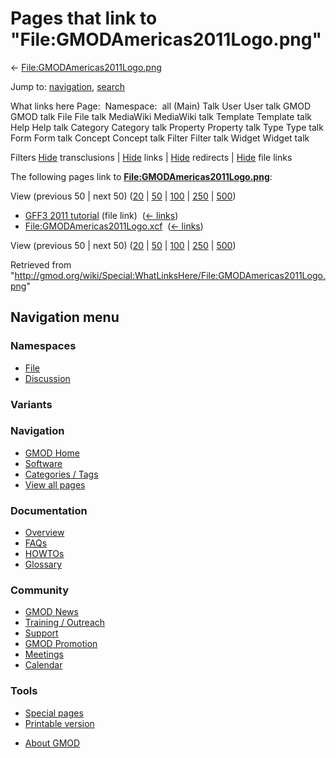 <div id="mw-page-base" class="noprint">

</div>

<div id="mw-head-base" class="noprint">

</div>

<div id="content" class="mw-body" role="main">

<span id="top"></span>

<div id="mw-js-message" style="display:none;">

</div>



# <span dir="auto">Pages that link to "File:GMODAmericas2011Logo.png"</span>

<div id="bodyContent">

<div id="contentSub">

←
[File:GMODAmericas2011Logo.png](/wiki/File:GMODAmericas2011Logo.png "File:GMODAmericas2011Logo.png")

</div>

<div id="jump-to-nav" class="mw-jump">

Jump to: [navigation](#mw-navigation), [search](#p-search)

</div>

<div id="mw-content-text">

What links here Page:  Namespace:  all (Main) Talk User User talk GMOD
GMOD talk File File talk MediaWiki MediaWiki talk Template Template talk
Help Help talk Category Category talk Property Property talk Type Type
talk Form Form talk Concept Concept talk Filter Filter talk Widget
Widget talk

Filters
[Hide](/mediawiki/index.php?title=Special:WhatLinksHere/File:GMODAmericas2011Logo.png&hidetrans=1 "Special:WhatLinksHere/File:GMODAmericas2011Logo.png")
transclusions \|
[Hide](/mediawiki/index.php?title=Special:WhatLinksHere/File:GMODAmericas2011Logo.png&hidelinks=1 "Special:WhatLinksHere/File:GMODAmericas2011Logo.png")
links \|
[Hide](/mediawiki/index.php?title=Special:WhatLinksHere/File:GMODAmericas2011Logo.png&hideredirs=1 "Special:WhatLinksHere/File:GMODAmericas2011Logo.png")
redirects \|
[Hide](/mediawiki/index.php?title=Special:WhatLinksHere/File:GMODAmericas2011Logo.png&hideimages=1 "Special:WhatLinksHere/File:GMODAmericas2011Logo.png")
file links

The following pages link to
**[File:GMODAmericas2011Logo.png](/wiki/File:GMODAmericas2011Logo.png "File:GMODAmericas2011Logo.png")**:

View (previous 50 \| next 50)
([20](/mediawiki/index.php?title=Special:WhatLinksHere/File:GMODAmericas2011Logo.png&limit=20 "Special:WhatLinksHere/File:GMODAmericas2011Logo.png")
\|
[50](/mediawiki/index.php?title=Special:WhatLinksHere/File:GMODAmericas2011Logo.png&limit=50 "Special:WhatLinksHere/File:GMODAmericas2011Logo.png")
\|
[100](/mediawiki/index.php?title=Special:WhatLinksHere/File:GMODAmericas2011Logo.png&limit=100 "Special:WhatLinksHere/File:GMODAmericas2011Logo.png")
\|
[250](/mediawiki/index.php?title=Special:WhatLinksHere/File:GMODAmericas2011Logo.png&limit=250 "Special:WhatLinksHere/File:GMODAmericas2011Logo.png")
\|
[500](/mediawiki/index.php?title=Special:WhatLinksHere/File:GMODAmericas2011Logo.png&limit=500 "Special:WhatLinksHere/File:GMODAmericas2011Logo.png"))

- [GFF3 2011 tutorial](/wiki/GFF3_2011_tutorial "GFF3 2011 tutorial")
  (file link) ‎ <span class="mw-whatlinkshere-tools">([←
  links](/mediawiki/index.php?title=Special:WhatLinksHere&target=GFF3+2011+tutorial "Special:WhatLinksHere"))</span>
- [File:GMODAmericas2011Logo.xcf](/wiki/File:GMODAmericas2011Logo.xcf "File:GMODAmericas2011Logo.xcf")
  ‎ <span class="mw-whatlinkshere-tools">([←
  links](/mediawiki/index.php?title=Special:WhatLinksHere&target=File%3AGMODAmericas2011Logo.xcf "Special:WhatLinksHere"))</span>

View (previous 50 \| next 50)
([20](/mediawiki/index.php?title=Special:WhatLinksHere/File:GMODAmericas2011Logo.png&limit=20 "Special:WhatLinksHere/File:GMODAmericas2011Logo.png")
\|
[50](/mediawiki/index.php?title=Special:WhatLinksHere/File:GMODAmericas2011Logo.png&limit=50 "Special:WhatLinksHere/File:GMODAmericas2011Logo.png")
\|
[100](/mediawiki/index.php?title=Special:WhatLinksHere/File:GMODAmericas2011Logo.png&limit=100 "Special:WhatLinksHere/File:GMODAmericas2011Logo.png")
\|
[250](/mediawiki/index.php?title=Special:WhatLinksHere/File:GMODAmericas2011Logo.png&limit=250 "Special:WhatLinksHere/File:GMODAmericas2011Logo.png")
\|
[500](/mediawiki/index.php?title=Special:WhatLinksHere/File:GMODAmericas2011Logo.png&limit=500 "Special:WhatLinksHere/File:GMODAmericas2011Logo.png"))

</div>

<div class="printfooter">

Retrieved from
"<http://gmod.org/wiki/Special:WhatLinksHere/File:GMODAmericas2011Logo.png>"

</div>

<div id="catlinks" class="catlinks catlinks-allhidden">

</div>

<div class="visualClear">

</div>

</div>

</div>

<div id="mw-navigation">

## Navigation menu

<div id="mw-head">



<div id="left-navigation">

<div id="p-namespaces" class="vectorTabs" role="navigation"
aria-labelledby="p-namespaces-label">

### Namespaces

- <span id="ca-nstab-image"><a href="/wiki/File:GMODAmericas2011Logo.png" accesskey="c"
  title="View the file page [c]">File</a></span>
- <span id="ca-talk"><a
  href="/mediawiki/index.php?title=File_talk:GMODAmericas2011Logo.png&amp;action=edit&amp;redlink=1"
  accesskey="t"
  title="Discussion about the content page [t]">Discussion</a></span>

</div>

<div id="p-variants" class="vectorMenu emptyPortlet" role="navigation"
aria-labelledby="p-variants-label">

### 

### Variants[](#)

<div class="menu">

</div>

</div>

</div>

<div id="right-navigation">





</div>



</div>

</div>

</div>

<div id="mw-panel">

<div id="p-logo" role="banner">

<a href="/wiki/Main_Page"
style="background-image: url(http://gmod.org/images/GMOD-cogs.png);"
title="Visit the main page"></a>

</div>

<div id="p-Navigation" class="portal" role="navigation"
aria-labelledby="p-Navigation-label">

### Navigation

<div class="body">

- <span id="n-GMOD-Home">[GMOD Home](/wiki/Main_Page)</span>
- <span id="n-Software">[Software](/wiki/GMOD_Components)</span>
- <span id="n-Categories-.2F-Tags">[Categories /
  Tags](/wiki/Categories)</span>
- <span id="n-View-all-pages">[View all
  pages](/wiki/Special:AllPages)</span>

</div>

</div>

<div id="p-Documentation" class="portal" role="navigation"
aria-labelledby="p-Documentation-label">

### Documentation

<div class="body">

- <span id="n-Overview">[Overview](/wiki/Overview)</span>
- <span id="n-FAQs">[FAQs](/wiki/Category:FAQ)</span>
- <span id="n-HOWTOs">[HOWTOs](/wiki/Category:HOWTO)</span>
- <span id="n-Glossary">[Glossary](/wiki/Glossary)</span>

</div>

</div>

<div id="p-Community" class="portal" role="navigation"
aria-labelledby="p-Community-label">

### Community

<div class="body">

- <span id="n-GMOD-News">[GMOD News](/wiki/GMOD_News)</span>
- <span id="n-Training-.2F-Outreach">[Training /
  Outreach](/wiki/Training_and_Outreach)</span>
- <span id="n-Support">[Support](/wiki/Support)</span>
- <span id="n-GMOD-Promotion">[GMOD
  Promotion](/wiki/GMOD_Promotion)</span>
- <span id="n-Meetings">[Meetings](/wiki/Meetings)</span>
- <span id="n-Calendar">[Calendar](/wiki/Calendar)</span>

</div>

</div>

<div id="p-tb" class="portal" role="navigation"
aria-labelledby="p-tb-label">

### Tools

<div class="body">

- <span id="t-specialpages"><a href="/wiki/Special:SpecialPages" accesskey="q"
  title="A list of all special pages [q]">Special pages</a></span>
- <span id="t-print"><a
  href="/mediawiki/index.php?title=Special:WhatLinksHere/File:GMODAmericas2011Logo.png&amp;printable=yes"
  rel="alternate" accesskey="p"
  title="Printable version of this page [p]">Printable version</a></span>

</div>

</div>

</div>

</div>

<div id="footer" role="contentinfo">

- <span id="footer-places-about">[About
  GMOD](/wiki/GMOD:About "GMOD:About")</span>

<!-- -->






</div>
